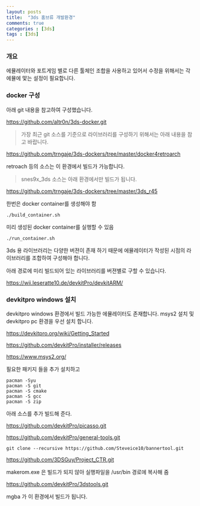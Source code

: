 ```yaml
---
layout: posts
title:  "3ds 홈브류 개발환경"
comments: true
categories : [3ds]
tags : [3ds]
---
```


### 개요

에뮬레이터와 포트게임 별로 다른 툴체인 조합을 사용하고 있어서
수정을 위해서는 각 에뮬에 맟는 설정이 필요합니다.

### docker 구성

아래 git 내용을 참고하여 구성했습니다.

https://github.com/altr0n/3ds-docker.git

> 가장 최근 git 소스를 기준으로 라이브러리를 구성하기 위해서는
아래 내용을 참고 바랍니다.

https://github.com/trngaje/3ds-dockers/tree/master/docker4retroarch

retroach 등의 소스는 이 환경에서 빌드가 가능합니다.

> snes9x_3ds 소스는 아래 환경에서만 빌드가 됩니다.

https://github.com/trngaje/3ds-dockers/tree/master/3ds_r45


한번은 docker container를 생성해야 함

    ./build_container.sh

미리 생성된 docker container를 실행할 수 있음

    ./run_container.sh


3ds 용 라이브러리는 다양한 버젼이 존재 하기 때문에 에뮬레이터가 작성된 시점의
라이브러리를 조합하여 구성해야 합니다.

아래 경로에 미리 빌드되어 있는 라이브러리를 버젼별로 구할 수 있습니다.

https://wii.leseratte10.de/devkitPro/devkitARM/


### devkitpro windows 설치

devkitpro windows 환경에서 빌드 가능한 에뮬레이터도 존재합니다.
msys2 설치 및 devkitpro pc 환경을 우선 설치 합니다.

https://devkitpro.org/wiki/Getting_Started

https://github.com/devkitPro/installer/releases

https://www.msys2.org/

필요한 패키지 들을 추가 설치하고

    pacman -Syu
    pacman -S git
    pacman -S cmake
    pacman -S gcc
    pacman -S zip

아래 소스를 추가 빌드해 준다.

https://github.com/devkitPro/picasso.git

https://github.com/devkitPro/general-tools.git

    git clone --recursive https://github.com/Steveice10/bannertool.git

https://github.com/3DSGuy/Project_CTR.git

makerom.exe 은 빌드가 되지 않아 실행파일을 /usr/bin 경로에 복사해 줌

https://github.com/devkitPro/3dstools.git

mgba 가 이 환경에서 빌드가 됩니다.
